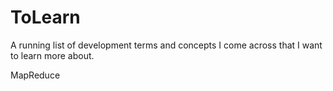 # ToLearn
A running list of development terms and concepts I come across that I want to learn more about.

MapReduce